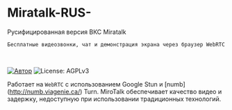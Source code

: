 # Miratalk-RUS-
Русифицированная версия ВКС Miratalk

`Бесплатные видеозвонки, чат и демонстрация экрана через браузер WebRTC`

<br>

[![Автор](https://img.shields.io/badge/Author-Miroslav-brightgreen.svg)](https://github.com/miroslavpejic85/mirotalk)
![License: AGPLv3](https://img.shields.io/badge/License-AGPLv3-blue.svg)

Работает на `WebRTC` с использованием Google Stun и [numb] (http://numb.viagenie.ca/) Turn. MiroTalk обеспечивает качество видео и задержку, недоступную при использовании традиционных технологий.
